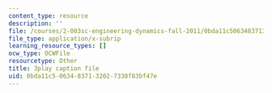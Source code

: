 ```yaml
---
content_type: resource
description: ''
file: /courses/2-003sc-engineering-dynamics-fall-2011/0bda11c50634837132027338f83bf47e_d00XI_UTKQo.srt
file_type: application/x-subrip
learning_resource_types: []
ocw_type: OCWFile
resourcetype: Other
title: 3play caption file
uid: 0bda11c5-0634-8371-3202-7338f83bf47e
---
```

